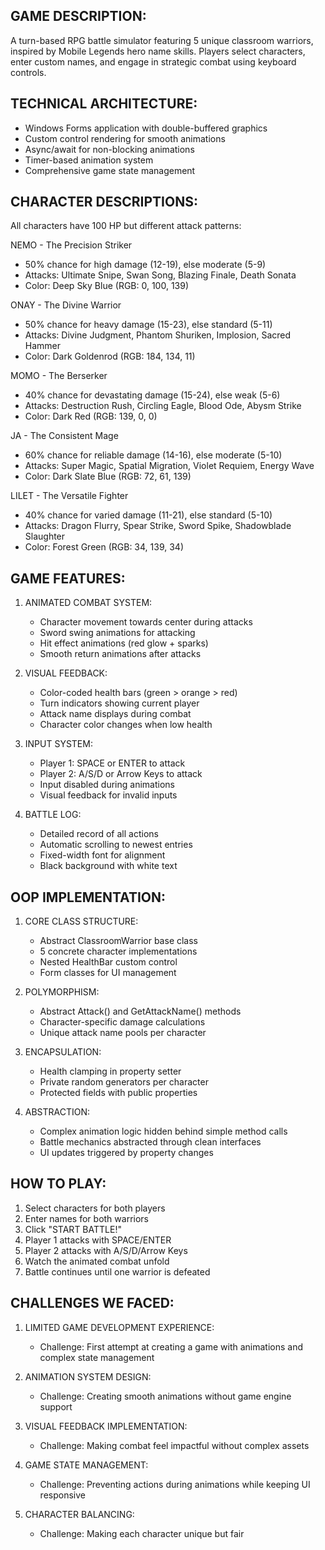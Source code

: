 GAME DESCRIPTION:
-----------------
A turn-based RPG battle simulator featuring 5 unique classroom warriors, inspired by Mobile Legends hero name skills. 
Players select characters, enter custom names, and engage in strategic combat using keyboard controls.

TECHNICAL ARCHITECTURE:
-----------------------
- Windows Forms application with double-buffered graphics
- Custom control rendering for smooth animations
- Async/await for non-blocking animations
- Timer-based animation system
- Comprehensive game state management

CHARACTER DESCRIPTIONS:
-----------------------
All characters have 100 HP but different attack patterns:

NEMO - The Precision Striker
- 50% chance for high damage (12-19), else moderate (5-9)
- Attacks: Ultimate Snipe, Swan Song, Blazing Finale, Death Sonata
- Color: Deep Sky Blue (RGB: 0, 100, 139)

ONAY - The Divine Warrior  
- 50% chance for heavy damage (15-23), else standard (5-11)
- Attacks: Divine Judgment, Phantom Shuriken, Implosion, Sacred Hammer  
- Color: Dark Goldenrod (RGB: 184, 134, 11)

MOMO - The Berserker
- 40% chance for devastating damage (15-24), else weak (5-6)
- Attacks: Destruction Rush, Circling Eagle, Blood Ode, Abysm Strike
- Color: Dark Red (RGB: 139, 0, 0)

JA - The Consistent Mage
- 60% chance for reliable damage (14-16), else moderate (5-10)
- Attacks: Super Magic, Spatial Migration, Violet Requiem, Energy Wave
- Color: Dark Slate Blue (RGB: 72, 61, 139)

LILET - The Versatile Fighter
- 40% chance for varied damage (11-21), else standard (5-10)
- Attacks: Dragon Flurry, Spear Strike, Sword Spike, Shadowblade Slaughter
- Color: Forest Green (RGB: 34, 139, 34)

GAME FEATURES:
--------------
1. ANIMATED COMBAT SYSTEM:
   - Character movement towards center during attacks
   - Sword swing animations for attacking
   - Hit effect animations (red glow + sparks)
   - Smooth return animations after attacks

2. VISUAL FEEDBACK:
   - Color-coded health bars (green > orange > red)
   - Turn indicators showing current player
   - Attack name displays during combat
   - Character color changes when low health

3. INPUT SYSTEM:
   - Player 1: SPACE or ENTER to attack
   - Player 2: A/S/D or Arrow Keys to attack
   - Input disabled during animations
   - Visual feedback for invalid inputs

4. BATTLE LOG:
   - Detailed record of all actions
   - Automatic scrolling to newest entries
   - Fixed-width font for alignment
   - Black background with white text

OOP IMPLEMENTATION:
-------------------
1. CORE CLASS STRUCTURE:
   - Abstract ClassroomWarrior base class
   - 5 concrete character implementations
   - Nested HealthBar custom control
   - Form classes for UI management

2. POLYMORPHISM:
   - Abstract Attack() and GetAttackName() methods
   - Character-specific damage calculations
   - Unique attack name pools per character

3. ENCAPSULATION:
   - Health clamping in property setter
   - Private random generators per character
   - Protected fields with public properties

4. ABSTRACTION:
   - Complex animation logic hidden behind simple method calls
   - Battle mechanics abstracted through clean interfaces
   - UI updates triggered by property changes

HOW TO PLAY:
------------
1. Select characters for both players
2. Enter names for both warriors
3. Click "START BATTLE!"
4. Player 1 attacks with SPACE/ENTER
5. Player 2 attacks with A/S/D/Arrow Keys
6. Watch the animated combat unfold
7. Battle continues until one warrior is defeated

CHALLENGES WE FACED:
-----------------------------------
1. LIMITED GAME DEVELOPMENT EXPERIENCE:
   - Challenge: First attempt at creating a game with animations and complex state management

2. ANIMATION SYSTEM DESIGN:
   - Challenge: Creating smooth animations without game engine support

3. VISUAL FEEDBACK IMPLEMENTATION:
   - Challenge: Making combat feel impactful without complex assets

4. GAME STATE MANAGEMENT:
   - Challenge: Preventing actions during animations while keeping UI responsive

5. CHARACTER BALANCING:
   - Challenge: Making each character unique but fair
